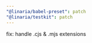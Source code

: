 ```yaml
---
"@linaria/babel-preset": patch
"@linaria/testkit": patch
---
```


fix: handle .cjs & .mjs extensions

